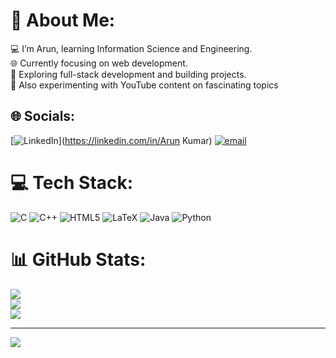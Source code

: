 # 💫 About Me:
💻 I’m Arun, learning Information Science and Engineering.<br>🌐 Currently focusing on web development.<br>🚀 Exploring full-stack development and building projects.<br>🎥 Also experimenting with YouTube content on fascinating topics


## 🌐 Socials:
[![LinkedIn](https://img.shields.io/badge/LinkedIn-%230077B5.svg?logo=linkedin&logoColor=white)](https://linkedin.com/in/Arun Kumar) [![email](https://img.shields.io/badge/Email-D14836?logo=gmail&logoColor=white)](mailto:arun636302@gmail.com) 

# 💻 Tech Stack:
![C](https://img.shields.io/badge/c-%2300599C.svg?style=flat-square&logo=c&logoColor=white) ![C++](https://img.shields.io/badge/c++-%2300599C.svg?style=flat-square&logo=c%2B%2B&logoColor=white) ![HTML5](https://img.shields.io/badge/html5-%23E34F26.svg?style=flat-square&logo=html5&logoColor=white) ![LaTeX](https://img.shields.io/badge/latex-%23008080.svg?style=flat-square&logo=latex&logoColor=white) ![Java](https://img.shields.io/badge/java-%23ED8B00.svg?style=flat-square&logo=openjdk&logoColor=white) ![Python](https://img.shields.io/badge/python-3670A0?style=flat-square&logo=python&logoColor=ffdd54)
# 📊 GitHub Stats:
![](https://github-readme-stats.vercel.app/api?username=arunkumar-63&theme=dark&hide_border=false&include_all_commits=false&count_private=false)<br/>
![](https://nirzak-streak-stats.vercel.app/?user=arunkumar-63&theme=dark&hide_border=false)<br/>
![](https://github-readme-stats.vercel.app/api/top-langs/?username=arunkumar-63&theme=dark&hide_border=false&include_all_commits=false&count_private=false&layout=compact)

---
[![](https://visitcount.itsvg.in/api?id=arunkumar-63&icon=1&color=1)](https://visitcount.itsvg.in)

<!-- Proudly created with GPRM ( https://gprm.itsvg.in ) -->
